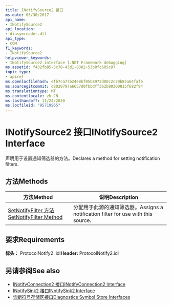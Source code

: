 ```yaml
---
title: INotifySource2 接口
ms.date: 03/30/2017
api_name:
- INotifySource2
api_location:
- diasymreader.dll
api_type:
- COM
f1_keywords:
- INotifySource2
helpviewer_keywords:
- INotifySource2 interface [.NET Framework debugging]
ms.assetid: f432fb85-5c78-43d1-8302-53b8fc605c97
topic_type:
- apiref
ms.openlocfilehash: efb7ca77b2468bf05b8973d80c2c20b85a64faf6
ms.sourcegitcommit: d8020797a6657d0fbbdff362b80300815f682f94
ms.translationtype: MT
ms.contentlocale: zh-CN
ms.lasthandoff: 11/24/2020
ms.locfileid: "95719965"
---
```

# <a name="inotifysource2-interface"></a><span data-ttu-id="20867-102">INotifySource2 接口</span><span class="sxs-lookup"><span data-stu-id="20867-102">INotifySource2 Interface</span></span>

<span data-ttu-id="20867-103">声明用于设置通知筛选器的方法。</span><span class="sxs-lookup"><span data-stu-id="20867-103">Declares a method for setting notification filters.</span></span>  
  
## <a name="methods"></a><span data-ttu-id="20867-104">方法</span><span class="sxs-lookup"><span data-stu-id="20867-104">Methods</span></span>  
  
|<span data-ttu-id="20867-105">方法</span><span class="sxs-lookup"><span data-stu-id="20867-105">Method</span></span>|<span data-ttu-id="20867-106">说明</span><span class="sxs-lookup"><span data-stu-id="20867-106">Description</span></span>|  
|------------|-----------------|  
|[<span data-ttu-id="20867-107">SetNotifyFilter 方法</span><span class="sxs-lookup"><span data-stu-id="20867-107">SetNotifyFilter Method</span></span>](inotifysource2-setnotifyfilter-method.md)|<span data-ttu-id="20867-108">分配用于此源的通知筛选器。</span><span class="sxs-lookup"><span data-stu-id="20867-108">Assigns a notification filter for use with this source.</span></span>|  
  
## <a name="requirements"></a><span data-ttu-id="20867-109">要求</span><span class="sxs-lookup"><span data-stu-id="20867-109">Requirements</span></span>  

 <span data-ttu-id="20867-110">**标头：** ProtocolNotify2 .idl</span><span class="sxs-lookup"><span data-stu-id="20867-110">**Header:** ProtocolNotify2.idl</span></span>  
  
## <a name="see-also"></a><span data-ttu-id="20867-111">另请参阅</span><span class="sxs-lookup"><span data-stu-id="20867-111">See also</span></span>

- [<span data-ttu-id="20867-112">INotifyConnection2 接口</span><span class="sxs-lookup"><span data-stu-id="20867-112">INotifyConnection2 Interface</span></span>](inotifyconnection2-interface.md)
- [<span data-ttu-id="20867-113">INotifySink2 接口</span><span class="sxs-lookup"><span data-stu-id="20867-113">INotifySink2 Interface</span></span>](inotifysink2-interface.md)
- [<span data-ttu-id="20867-114">诊断符号存储区接口</span><span class="sxs-lookup"><span data-stu-id="20867-114">Diagnostics Symbol Store Interfaces</span></span>](diagnostics-symbol-store-interfaces.md)
